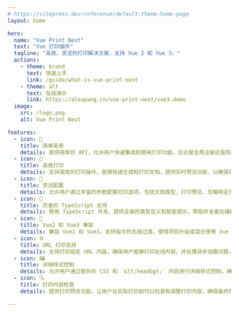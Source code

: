 ```yaml
---
# https://vitepress.dev/reference/default-theme-home-page
layout: home

hero:
  name: "Vue Print Next"
  text: "Vue 打印插件"
  tagline: "高效、灵活的打印解决方案，支持 Vue 2 和 Vue 3。"
  actions:
    - theme: brand
      text: 快速上手
      link: /guide/what-is-vue-print-next
    - theme: alt
      text: 在线演示
      link: https://alexpang.cn/vue-print-next/vue3-demo
  image: 
    src: /logo.png
    alt: Vue Print Next

features:
  - icon: 🚀
    title: 简单易用
    details: 提供简单的 API，允许用户快速集成和使用打印功能，无论是全局注册还是局部调用指令都非常方便。
  - icon: 💪
    title: 高效打印
    details: 支持高效的打印操作，能够快速生成和打印文档，提供实时预览功能，以确保打印效果与预期一致。
  - icon: 🎨
    title: 灵活配置
    details: 允许用户通过丰富的参数配置打印选项，包括文档类型、打印预览、忽略特定元素等，满足各种打印需求。
  - icon: 📑
    title: 完善的 TypeScript 支持
    details: 使用 TypeScript 开发，提供全面的类型定义和智能提示，帮助开发者在编码过程中减少错误并提高开发效率。
  - icon: 🔄
    title: Vue2 和 Vue3 兼容
    details: 兼容 Vue2 和 Vue3，支持指令的无缝过渡，使得项目升级或混合使用 Vue 版本时无缝集成。
  - icon: 🌐
    title: URL 打印支持
    details: 支持打印指定 URL 内容，确保用户能够打印在线内容，并处理异步加载问题，支持跨域资源打印。
  - icon: 🖼️
    title: 详细样式控制
    details: 允许用户通过额外的 CSS 和 `&lt;head&gt;` 内容进行详细样式控制，确保打印内容完全符合设计要求。
  - icon: 🔍
    title: 打印内容检查
    details: 提供打印预览功能，让用户在实际打印前可以检查和调整打印内容，确保最终打印效果与设计一致，避免错误和不必要的修改。

---
```

<style>
:root {
  --vp-home-hero-name-color: transparent;
  --vp-home-hero-name-background: -webkit-linear-gradient(120deg, #bd34fe 30%, #41d1ff);

  --vp-home-hero-image-background-image: linear-gradient(-45deg, #bd34fe 50%, #47caff 50%);
  --vp-home-hero-image-filter: blur(44px);
}

@media (min-width: 640px) {
  :root {
    --vp-home-hero-image-filter: blur(56px);
  }
}

@media (min-width: 960px) {
  :root {
    --vp-home-hero-image-filter: blur(68px);
  }
}
</style>
